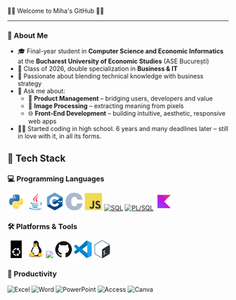 🙋‍♀️ Welcome to Miha's GitHub 🙋‍♀

---

### 🧾 About Me

- 🎓 Final-year student in **Computer Science and Economic Informatics** at the **Bucharest University of Economic Studies** (ASE București)  
- 🎯 Class of 2026, double specialization in **Business & IT**  
- 🧠 Passionate about blending technical knowledge with business strategy  
- 💬 Ask me about:
  - 🧩 **Product Management** – bridging users, developers and value  
  - 🎨 **Image Processing** – extracting meaning from pixels  
  - 🌐 **Front-End Development** – building intuitive, aesthetic, responsive web apps  
- 👩‍💻 Started coding in high school. 6 years and many deadlines later – still in love with it, in all its forms.


## 🚀 Tech Stack

### 💻 Programming Languages
<p align="left">
  <a href="https://www.python.org/"><img src="https://raw.githubusercontent.com/devicons/devicon/master/icons/python/python-original.svg" width="40"/></a>
  <a href="https://www.java.com/"><img src="https://raw.githubusercontent.com/devicons/devicon/master/icons/java/java-original.svg" width="40"/></a>
  <a href="https://isocpp.org/"><img src="https://raw.githubusercontent.com/devicons/devicon/master/icons/cplusplus/cplusplus-original.svg" width="40"/></a>
  <a href="https://www.cprogramming.com/"><img src="https://raw.githubusercontent.com/devicons/devicon/master/icons/c/c-original.svg" width="40"/></a>
  <a href="https://developer.mozilla.org/en-US/docs/Web/JavaScript"><img src="https://raw.githubusercontent.com/devicons/devicon/master/icons/javascript/javascript-original.svg" width="40"/></a>
  <a href="https://www.mysql.com/"><img src="https://www.svgrepo.com/show/303251/mysql-logo.svg" width="40" alt="SQL"/></a>
  <a href="https://www.oracle.com/database/technologies/appdev/plsql.html"><img src="https://cdn.jsdelivr.net/gh/devicons/devicon/icons/oracle/oracle-original.svg" width="40" alt="PL/SQL"/></a>
  <a href="https://kotlinlang.org/"><img src="https://raw.githubusercontent.com/devicons/devicon/master/icons/kotlin/kotlin-original.svg" width="40"/></a>
</p>


### 🛠 Platforms & Tools
<p align="left">
  <a href="https://ubuntu.com/"><img src="https://raw.githubusercontent.com/devicons/devicon/master/icons/ubuntu/ubuntu-plain.svg" width="40"/></a>
  <a href="https://www.linux.org/"><img src="https://raw.githubusercontent.com/devicons/devicon/master/icons/linux/linux-original.svg" width="40"/></a>
  <a href="https://git-scm.com/"><img src="https://www.vectorlogo.zone/logos/git-scm/git-scm-icon.svg" width="40"/></a>
  <a href="https://github.com/"><img src="https://raw.githubusercontent.com/devicons/devicon/master/icons/github/github-original.svg" width="40"/></a>
  <a href="https://code.visualstudio.com/"><img src="https://raw.githubusercontent.com/devicons/devicon/master/icons/vscode/vscode-original.svg" width="40"/></a>
  <a href="https://www.gnu.org/software/bash/"><img src="https://raw.githubusercontent.com/devicons/devicon/master/icons/bash/bash-original.svg" width="40"/></a>
</p>


### 🧰 Productivity

![Excel](https://img.shields.io/badge/Excel-217346?style=for-the-badge&logo=microsoftexcel&logoColor=white)
![Word](https://img.shields.io/badge/Word-2B579A?style=for-the-badge&logo=microsoftword&logoColor=white)
![PowerPoint](https://img.shields.io/badge/PowerPoint-B7472A?style=for-the-badge&logo=microsoftpowerpoint&logoColor=white)
![Access](https://img.shields.io/badge/Access-A4373A?style=for-the-badge&logo=microsoftaccess&logoColor=white)
![Canva](https://img.shields.io/badge/Canva-00C4CC?style=for-the-badge&logo=canva&logoColor=white)



